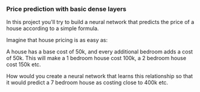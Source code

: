 ### Price prediction with basic dense layers

In this project you'll try to build a neural network that predicts the price of a house according to a simple formula.

Imagine that house pricing is as easy as:

A house has a base cost of 50k, and every additional bedroom adds a cost of 50k. This will make a 1 bedroom house cost 100k, a 2 bedroom house cost 150k etc.

How would you create a neural network that learns this relationship so that it would predict a 7 bedroom house as costing close to 400k etc.

